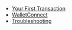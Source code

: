 - [Your First Transaction](your_first_transaction.md)
- [WalletConnect](walletconnect.md)
- [Troubleshooting](troubleshooting.md)
